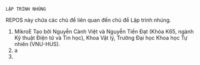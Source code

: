 `LẬP TRÌNH NHÚNG`

REPOS này chứa các chủ đề liên quan đến chủ đề Lập trình nhúng.
1. MikroE
    Tạo bởi Nguyễn Cảnh Việt và Nguyễn Tiến Đạt (Khóa K65, ngành Kỹ thuật Điện tử và Tin học), Khoa Vật lý, Trường Đại học Khoa học Tự nhiên (VNU-HUS).
2. a
3. 

